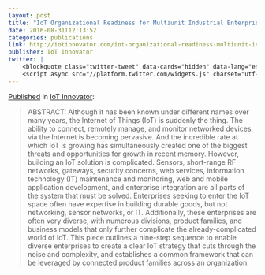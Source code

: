 ```yaml
---
layout: post
title: "IoT Organizational Readiness for Multiunit Industrial Enterprises"
date: 2016-08-31T12:13:52
categories: publications
link: http://iotinnovator.com/iot-organizational-readiness-multiunit-industrial-enterprises/
publisher: IoT Innovator
twitter: |
    <blockquote class="twitter-tweet" data-cards="hidden" data-lang="en"><p lang="ro" dir="ltr"><a href="https://twitter.com/hashtag/IoT?src=hash">#IoT</a> Organizational Readiness for Multiunit Industrial Enterprises <a href="https://t.co/p5dq224kze">https://t.co/p5dq224kze</a> <a href="https://twitter.com/exosite">@Exosite</a></p>&mdash; IoTInnovator (@IoTInnovator) <a href="https://twitter.com/IoTInnovator/status/770737746587492352">August 30, 2016</a></blockquote>
    <script async src="//platform.twitter.com/widgets.js" charset="utf-8"></script>
---
```


[Published](http://iotinnovator.com/iot-organizational-readiness-multiunit-industrial-enterprises/) in [IoT Innovator](http://iotinnovator.com/):

> ABSTRACT: Although it has been known under different names over many years, the Internet of Things (IoT) is suddenly the thing. The ability to connect, remotely manage, and monitor networked devices via the Internet is becoming pervasive. And the incredible rate at which IoT is growing has simultaneously created one of the biggest threats and opportunities for growth in recent memory. However, building an IoT solution is complicated. Sensors, short-range RF networks, gateways, security concerns, web services, information technology (IT) maintenance and monitoring, web and mobile application development, and enterprise integration are all parts of the system that must be solved. Enterprises seeking to enter the IoT space often have expertise in building durable goods, but not networking, sensor networks, or IT. Additionally, these enterprises are often very diverse, with numerous divisions, product families, and business models that only further complicate the already-complicated world of IoT. This piece outlines a nine-step sequence to enable diverse enterprises to create a clear IoT strategy that cuts through the noise and complexity, and establishes a common framework that can be leveraged by connected product families across an organization.

